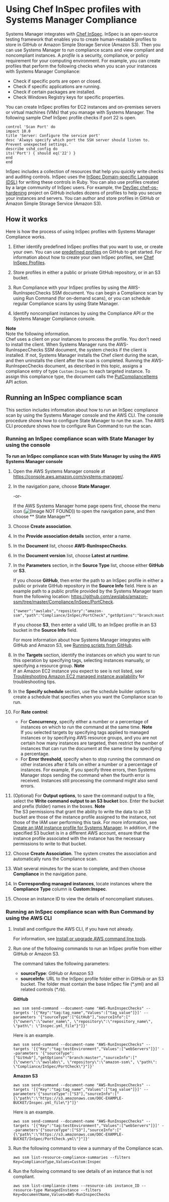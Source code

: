 # Using Chef InSpec profiles with Systems Manager Compliance<a name="integration-chef-inspec"></a>

Systems Manager integrates with [Chef InSpec](https://www.chef.io/inspec/)\. InSpec is an open\-source testing framework that enables you to create human\-readable profiles to store in GitHub or Amazon Simple Storage Service \(Amazon S3\)\. Then you can use Systems Manager to run compliance scans and view compliant and noncompliant instances\. A *profile* is a security, compliance, or policy requirement for your computing environment\. For example, you can create profiles that perform the following checks when you scan your instances with Systems Manager Compliance:
+ Check if specific ports are open or closed\.
+ Check if specific applications are running\.
+ Check if certain packages are installed\.
+ Check Windows Registry keys for specific properties\.

You can create InSpec profiles for EC2 instances and on\-premises servers or virtual machines \(VMs\) that you manage with Systems Manager\. The following sample Chef InSpec profile checks if port 22 is open\.

```
control 'Scan Port' do
impact 10.0
title 'Server: Configure the service port'
desc 'Always specify which port the SSH server should listen to.
Prevent unexpected settings.'
describe sshd_config do
its('Port') { should eq('22') }
end
end
```

InSpec includes a collection of resources that help you quickly write checks and auditing controls\. InSpec uses the [InSpec Domain\-specific Language \(DSL\)](https://www.inspec.io/docs/reference/dsl_inspec/) for writing these controls in Ruby\. You can also use profiles created by a large community of InSpec users\. For example, the [DevSec chef\-os\-hardening](https://github.com/dev-sec/chef-os-hardening) project on GitHub includes dozens of profiles to help you secure your instances and servers\. You can author and store profiles in GitHub or Amazon Simple Storage Service \(Amazon S3\)\. 

## How it works<a name="integration-chef-inspec-how"></a>

Here is how the process of using InSpec profiles with Systems Manager Compliance works\.

1. Either identify predefined InSpec profiles that you want to use, or create your own\. You can use [predefined profiles](https://github.com/search?p=1&q=topic%3Ainspec+org%3Adev-sec&type=Repositories) on GitHub to get started\. For information about how to create your own InSpec profiles, see [Chef InSpec Profiles](https://www.inspec.io/docs/reference/profiles/)\.

1. Store profiles in either a public or private GitHub repository, or in an S3 bucket\.

1. Run Compliance with your InSpec profiles by using the AWS\-RunInspecChecks SSM document\. You can begin a Compliance scan by using Run Command \(for on\-demand scans\), or you can schedule regular Compliance scans by using State Manager\.

1. Identify noncompliant instances by using the Compliance API or the Systems Manager Compliance console\.

**Note**  
Note the following information\.  
Chef uses a client on your instances to process the profile\. You don't need to install the client\. When Systems Manager runs the AWS\-RunInspecChecks SSM document, the system checks if the client is installed\. If not, Systems Manager installs the Chef client during the scan, and then uninstalls the client after the scan is completed\.
Running the AWS\-RunInspecChecks document, as described in this topic, assigns a compliance entry of type `Custom:Inspec` to each targeted instance\. To assign this compliance type, the document calls the [PutComplianceItems](https://docs.aws.amazon.com/systems-manager/latest/APIReference/API_PutComplianceItems.html) API action\.

## Running an InSpec compliance scan<a name="integration-chef-inspec-running"></a>

This section includes information about how to run an InSpec compliance scan by using the Systems Manager console and the AWS CLI\. The console procedure shows how to configure State Manager to run the scan\. The AWS CLI procedure shows how to configure Run Command to run the scan\.

### Running an InSpec compliance scan with State Manager by using the console<a name="integration-chef-inspec-running-console"></a>

**To run an InSpec compliance scan with State Manager by using the AWS Systems Manager console**

1. Open the AWS Systems Manager console at [https://console\.aws\.amazon\.com/systems\-manager/](https://console.aws.amazon.com/systems-manager/)\.

1. In the navigation pane, choose **State Manager**\.

   \-or\-

   If the AWS Systems Manager home page opens first, choose the menu icon \(![\[Image NOT FOUND\]](http://docs.aws.amazon.com/systems-manager/latest/userguide/images/menu-icon-small.png)\) to open the navigation pane, and then choose ** State Manager**\.

1. Choose **Create association**\.

1. In the **Provide association details** section, enter a name\.

1. In the **Document** list, choose **AWS\-RunInspecChecks**\.

1. In the **Document version** list, choose **Latest at runtime**\.

1. In the **Parameters** section, in the **Source Type** list, choose either **GitHub** or **S3**\.

   If you choose **GitHub**, then enter the path to an InSpec profile in either a public or private GitHub repository in the **Source Info** field\. Here is an example path to a public profile provided by the Systems Manager team from the following location: [https://github\.com/awslabs/amazon\-ssm/tree/master/Compliance/InSpec/PortCheck](https://github.com/awslabs/amazon-ssm/tree/master/Compliance/InSpec/PortCheck)\.

   ```
   {"owner":"awslabs","repository":"amazon-ssm","path":"Compliance/InSpec/PortCheck","getOptions":"branch:master"}
   ```

   If you choose **S3**, then enter a valid URL to an InSpec profile in an S3 bucket in the **Source Info** field\. 

   For more information about how Systems Manager integrates with GitHub and Amazon S3, see [Running scripts from GitHub](integration-remote-scripts.md)\. 

1. In the **Targets** section, identify the instances on which you want to run this operation by specifying tags, selecting instances manually, or specifying a resource group\.
**Note**  
If an Amazon EC2 instance you expect to see is not listed, see [Troubleshooting Amazon EC2 managed instance availability](troubleshooting-managed-instances.md) for troubleshooting tips\.

1. In the **Specify schedule** section, use the schedule builder options to create a schedule that specifies when you want the Compliance scan to run\.

1. For **Rate control**:
   + For **Concurrency**, specify either a number or a percentage of instances on which to run the command at the same time\.
**Note**  
If you selected targets by specifying tags applied to managed instances or by specifying AWS resource groups, and you are not certain how many instances are targeted, then restrict the number of instances that can run the document at the same time by specifying a percentage\.
   + For **Error threshold**, specify when to stop running the command on other instances after it fails on either a number or a percentage of instances\. For example, if you specify three errors, then Systems Manager stops sending the command when the fourth error is received\. Instances still processing the command might also send errors\.

1. \(Optional\) For **Output options**, to save the command output to a file, select the **Write command output to an S3 bucket** box\. Enter the bucket and prefix \(folder\) names in the boxes\.
**Note**  
The S3 permissions that grant the ability to write the data to an S3 bucket are those of the instance profile assigned to the instance, not those of the IAM user performing this task\. For more information, see [Create an IAM instance profile for Systems Manager](setup-instance-profile.md)\. In addition, if the specified S3 bucket is in a different AWS account, ensure that the instance profile associated with the instance has the necessary permissions to write to that bucket\.

1. Choose **Create Association**\. The system creates the association and automatically runs the Compliance scan\.

1. Wait several minutes for the scan to complete, and then choose **Compliance** in the navigation pane\.

1. In **Corresponding managed instances**, locate instances where the **Compliance Type** column is **Custom:Inspec**\.

1. Choose an instance ID to view the details of noncompliant statuses\.

### Running an InSpec compliance scan with Run Command by using the AWS CLI<a name="integration-chef-inspec-running-cli"></a>

1. Install and configure the AWS CLI, if you have not already\.

   For information, see [Install or upgrade AWS command line tools](getting-started-cli.md)\.

1. Run one of the following commands to run an InSpec profile from either GitHub or Amazon S3\.

   The command takes the following parameters:
   + **sourceType**: GitHub or Amazon S3
   + **sourceInfo**: URL to the InSpec profile folder either in GitHub or an S3 bucket\. The folder must contain the base InSpec file \(\*\.yml\) and all related controls \(\*\.rb\)\.

   **GitHub**

   ```
   aws ssm send-command --document-name "AWS-RunInspecChecks" --targets '[{"Key":"tag:tag_name","Values":["tag_value"]}]' --parameters '{"sourceType":["GitHub"],"sourceInfo":["{\"owner\":\"owner_name\", \"repository\":\"repository_name\", \"path\": \"Inspec.yml_file"}"]}'
   ```

   Here is an example\.

   ```
   aws ssm send-command --document-name "AWS-RunInspecChecks" --targets '[{"Key":"tag:testEnvironment","Values":["webServers"]}]' --parameters '{"sourceType":["GitHub"],"getOptions":"branch:master","sourceInfo":["{\"owner\":\"awslabs\", \"repository\":\"amazon-ssm\", \"path\": \"Compliance/InSpec/PortCheck\"}"]}'
   ```

   **Amazon S3**

   ```
   aws ssm send-command --document-name "AWS-RunInspecChecks" --targets '[{"Key":"tag:tag_name","Values":["tag_value"]}]' --parameters'{"sourceType":["S3"],"sourceInfo":["{\"path\":\"https://s3.amazonaws.com/DOC-EXAMPLE-BUCKET/Inspec.yml_file\"}"]}'
   ```

   Here is an example\.

   ```
   aws ssm send-command --document-name "AWS-RunInspecChecks" --targets '[{"Key":"tag:testEnvironment","Values":["webServers"]}]' --parameters'{"sourceType":["S3"],"sourceInfo":["{\"path\":\"https://s3.amazonaws.com/DOC-EXAMPLE-BUCKET/InSpec/PortCheck.yml\"}"]}' 
   ```

1. Run the following command to view a summary of the Compliance scan\.

   ```
   aws ssm list-resource-compliance-summaries --filters Key=ComplianceType,Values=Custom:Inspec
   ```

1. Run the following command to see details of an instance that is not compliant\.

   ```
   aws ssm list-compliance-items --resource-ids instance_ID --resource-type ManagedInstance --filters Key=DocumentName,Values=AWS-RunInspecChecks
   ```